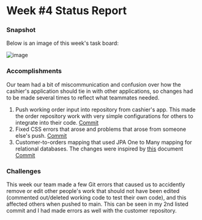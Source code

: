 # Week #4 Status Report

### Snapshot
Below is an image of this week's task board:

![image](https://user-images.githubusercontent.com/43689410/118232951-21a36980-b446-11eb-993d-ed9602b5a759.png)

### Accomplishments
Our team had a bit of miscommunication and confusion over how the cashier's application should tie in with other applications, so changes had to be made several times to reflect what teammates needed.

1) Push working order input into repository from cashier's app. This made the order repository work with very simple configurations for others to integrate into their code. [Commit](https://github.com/nguyensjsu/sp21-172-team-a/commit/ded742d77162611444480c539831e688ec4aef54)
2) Fixed CSS errors that arose and problems that arose from someone else's push. [Commit](https://github.com/nguyensjsu/sp21-172-team-a/commit/d8b63cec372b75ea0694192f2cc7271c2b104ee9)
3) Customer-to-orders mapping that used JPA One to Many mapping for relational databases. The changes were inspired by [this](https://attacomsian.com/blog/spring-data-jpa-one-to-many-mapping) document [Commit](https://github.com/nguyensjsu/sp21-172-team-a/commit/ca329d0ab572493912349eb4f14b89e9bab25a39) 

### Challenges
This week our team made a few Git errors that caused us to accidently remove or edit other people's work that should not have been edited (commented out/deleted working code to test their own code), and this affected others when pushed to main. This can be seen in my 2nd listed commit and I had made errors as well with the customer repository. 
